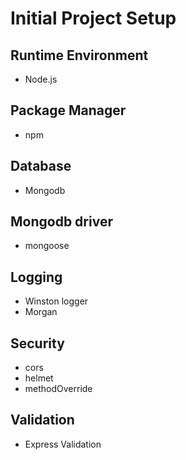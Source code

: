 # Initial Project Setup

## Runtime Environment

- Node.js

## Package Manager

- npm

## Database

- Mongodb

## Mongodb driver

- mongoose

## Logging

- Winston logger
- Morgan

## Security

- cors
- helmet
- methodOverride

## Validation

- Express Validation

